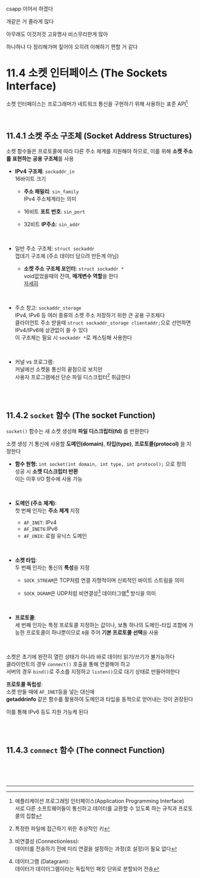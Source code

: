 csapp 이어서 하겠다

개같은 거 졸라게 많다

아무래도 이것저것 고유명사 비스무리한게 많아

하나하나 다 정리해가며 짚어야 오히려 이해하기 편할 거 같다



# 11.4 소켓 인터페이스 (The Sockets Interface)

소켓 인터페이스는 프로그래머가 네트워크 통신을 구현하기 위해 사용하는 표준 API[^1]

<br>

## 11.4.1 소켓 주소 구조체 (Socket Address Structures)

소켓 함수들은 프로토콜에 따라 다른 주소 체계를 지원해야 하므로, 이를 위해 **소켓 주소를 표현하는 공용 구조체**를 사용

- **IPv4 구조체**: `sockaddr_in`<br>
  16바이트 크기

    - **주소 패밀리**: `sin_family`<br>
      IPv4 주소체계라는 의미

    - 16비트 **포트 번호**: `sin_port`

    - 32비트 **IP주소**: `sin_addr`

<br>

- 일반 주소 구조체: `struct sockaddr`<br>
  껍데기 구조체 (주소 데이터 담으려 만든게 아님)

    - **소켓 주소 구조체 포인터**: `struct sockaddr *`<br>
      void없었을때의 잔여, **매개변수 역할**을 한다<br>
      [자세히](../../reviews/week8_word/sockaddr.md)

<br>

- 주소 창고: `sockaddr_storage`<br>
  IPv4, IPv6 등 여러 종류의 소켓 주소 저장하기 위한 큰 공용 구조체다<br>
  클라이언트 주소 받을때 `struct sockaddr_storage clientaddr;`으로 선언하면 IPv4/IPv6에 상관없이 쓸 수 있다<br>
  이 구조체는 필요 시 `sockaddr *`로 캐스팅해 사용한다

<br>

- 커널 vs 프로그램:<br>
  커널에선 소켓을 통신의 끝점으로 보지만<br>
  사용자 프로그램에선 단순 파일 디스크립터[^2] 취급한다

<br><br>

## 11.4.2 `socket` 함수 (The socket Function)

`socket()` 함수는 새 소켓 생성해 **파일 디스크립터(fd)** 를 반환한다

소켓 생성 기 통신에 사용할 **도메인(domain)**, **타입(type)**, **프로토콜(protocol)** 을 지정한다

- **함수 원형:** `int socket(int domain, int type, int protocol);` 으로 정의<br>
  성공 시 **소켓 디스크립터 반환**<br>
  이는 이후 I/O 함수에 사용 가능

<br>

- **도메인 (주소 체계)**:<br>
  첫 번째 인자는 **주소 체계** 지정

    - `AF_INET`: IPv4
    - `AF_INET6`:IPv6
    - `AF_UNIX`: 로컬 유닉스 도메인

<br>

- **소켓 타입**:<br>
  두 번째 인자는 통신의 **특성**을 지정

    - `SOCK_STREAM`은 TCP처럼 연결 지향적이며 신뢰적인 바이트 스트림을 의미

    - `SOCK_DGRAM`은 UDP처럼 비연결성[^3] 데이터그램[^4] 방식을 의미

<br>

- **프로토콜**:<br>
  세 번째 인자는 특정 프로토콜 지정하는 값이나, 보통 하나의 도메인-타입 조합에 가능한 프로토콜이 하나뿐이므로 `0`을 주어 **기본 프로토콜 선택**을 사용

<br>

소켓은 초기에 완전히 열린 상태가 아니라 바로 데이터 읽기/쓰기가 불가능하다
<br>
클라이언트의 경우 `connect()` 호출을 통해 연결해야 하고
<br>
서버의 경우 `bind()`로 주소를 지정하고 `listen()`으로 대기 상태로 만들어야한다

**프로토콜 독립성**:<br>
소켓 만들 때에 `AF_INET`등을 넣는 대신에 <br>
**getaddrinfo** 같은 함수를 활용하여 도메인과 타입을 동적으로 얻어내는 것이 권장된다

이를 통해 IPv6 등도 지원 가능케 된다

<br><br>

## 11.4.3 `connect` 함수 (The connect Function)

























<br><br><br>

___

[^1]: 애플리케이션 프로그래밍 인터페이스(Application Programming Interface)<br>
서로 다른 소프트웨어들이 통신하고 데이터를 교환할 수 있도록 하는 규칙과 프로토콜의 집합

[^2]: 특정한 파일에 접근하기 위한 추상적인 키

[^3]:비연결성 (Connectionless):<br>
데이터를 전송하기 전에 미리 연결을 설정하는 과정(호 설정)이 필요 없다

[^4]: 데이터그램 (Datagram):<br>
데이터가 데이터그램이라는 독립적인 패킷 단위로 분할되어 전송

[^5]: 